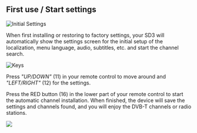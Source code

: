 ## First use / Start settings

![Initial Settings](http://static.energysistem.com/images/manuals/42510/55cdb60922504.jpg)

When first installing or restoring to factory settings, your SD3 will automatically show the settings screen for the initial setup of the localization, menu language, audio, subtitles, etc. and start the channel search.

![Keys](http://static.energysistem.com/images/manuals/42510/5566d8ff57510.jpg)

Press *"UP/DOWN"* (11) in your remote control to move around and *"LEFT/RIGHT"* (12) for the settings.

Press the RED button (16) in the lower part of your remote control to start the automatic channel installation. When finished, the device will save the settings and channels found, and you will enjoy the DVB-T channels or radio stations.

![](http://static.energysistem.com/images/manuals/42510/55cdb8352eade.jpg)







